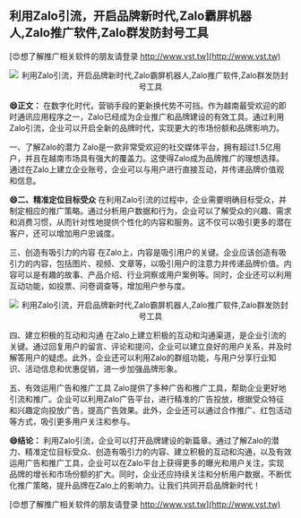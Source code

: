 ## **利用Zalo引流，开启品牌新时代,Zalo霸屏机器人,Zalo推广软件,Zalo群发防封号工具**

[😍想了解推广相关软件的朋友请登录 http://www.vst.tw](http://www.vst.tw)

 <center><img src="https://vst.tw/MP4/tuiguang/png/6.png" alt="利用Zalo引流，开启品牌新时代,Zalo霸屏机器人,Zalo推广软件,Zalo群发防封号工具"></center>

**😄正文：**
在数字化时代，营销手段的更新换代势不可挡。作为越南最受欢迎的即时通讯应用程序之一，Zalo已经成为企业推广和品牌建设的有效工具。通过利用Zalo引流，企业可以开启全新的品牌时代，实现更大的市场份额和品牌影响力。

一、了解Zalo的潜力
Zalo是一款非常受欢迎的社交媒体平台，拥有超过1.5亿用户，并且在越南市场具有强大的覆盖力。这使得Zalo成为品牌推广的理想选择。通过在Zalo上建立企业账号，企业可以与用户进行直接互动，并传递品牌价值观和信息。

**😄二、精准定位目标受众**
在利用Zalo引流的过程中，企业需要明确目标受众，并制定相应的推广策略。通过分析用户数据和行为，企业可以了解受众的兴趣、需求和消费习惯，从而针对性地提供个性化的内容和服务。这不仅可以吸引更多的潜在客户，还可以增加用户忠诚度。

三、创造有吸引力的内容
在Zalo上，内容是吸引用户的关键。企业应该创造有吸引力的内容，包括图片、视频、文章等，以吸引用户的注意力并传递品牌价值。内容可以是有趣的故事、产品介绍、行业洞察或用户案例等。同时，企业还可以利用互动功能，如投票、问卷调查等，增加用户参与度。

 <center><img src="https://vst.tw/MP4/tuiguang/png/5.png" alt="利用Zalo引流，开启品牌新时代,Zalo霸屏机器人,Zalo推广软件,Zalo群发防封号工具"></center>

四、建立积极的互动和沟通
在Zalo上建立积极的互动和沟通渠道，是企业引流的关键。通过回复用户的留言、评论和提问，企业可以建立良好的用户关系，并及时解答用户的疑虑。此外，企业还可以利用Zalo的群组功能，与用户分享行业知识、活动信息和优惠促销，进一步加强品牌形象。

五、有效运用广告和推广工具
Zalo提供了多种广告和推广工具，帮助企业更好地引流和推广。企业可以利用Zalo广告平台，进行精准的广告投放，根据受众特征和兴趣定向投放广告，提高广告效果。此外，企业还可以通过合作推广、红包活动等方式，吸引更多用户关注和参与。

**😄结论：**
利用Zalo引流，企业可以打开品牌建设的新篇章。通过了解Zalo的潜力、精准定位目标受众、创造有吸引力的内容、建立积极的互动和沟通，以及有效运用广告和推广工具，企业可以在Zalo平台上获得更多的曝光和用户关注，实现品牌的增长和市场份额的扩大。同时，企业还应持续关注和分析用户数据，不断优化推广策略，提升品牌在Zalo上的影响力。让我们共同开启品牌新时代！

[😍想了解推广相关软件的朋友请登录 http://www.vst.tw](http://www.vst.tw)



